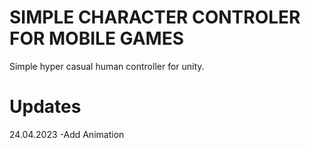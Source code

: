 # SIMPLE CHARACTER CONTROLER FOR MOBILE GAMES
Simple hyper casual human controller for unity.

# Updates
24.04.2023
-Add Animation
